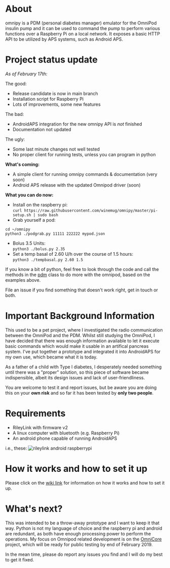# About
omnipy is a PDM (personal diabetes manager) emulator for the OmniPod insulin pump and it can be used to command the pump to perform various functions over a Raspberry Pi on a local network. It exposes a basic HTTP API to be utilized by APS systems, such as Android APS.

# Project status update

*As of February 17th:*

The good:
* Release candidate is now in main branch
* Installation script for Raspberry Pi
* Lots of improvements, some new features

The bad:
* AndroidAPS integration for the new omnipy API is _not_ finished
* Documentation not updated

The ugly:
* Some last minute changes not well tested
* No proper client for running tests, unless you can program in python

**What's coming:**
* A simple client for running omnipy commands & documentation (very soon)
* Android APS release with the updated Omnipod driver (soon)

**What you can do now:**
* Install on the raspberry pi:<br/>
```curl https://raw.githubusercontent.com/winemug/omnipy/master/pi-setup.sh | sudo bash```
* Grab yourself a pod:<br/>
```
cd ~/omnipy
python3 ./podgrab.py 11111 222222 mypod.json
```
* Bolus 3.5 Units: <br/>
```python3 ./bolus.py 2.35```
* Set a temp basal of 2.60 U/h over the course of 1.5 hours: <br/>
```python3 ./tempbasal.py 2.60 1.5```

If you know a bit of python, feel free to look through the code and call the methods in the [pdm](https://github.com/winemug/omnipy/blob/master/podcomm/pdm.py) class to do more with the omnipod, based on the examples above.

File an issue if you find something that doesn't work right, get in touch or both.


# Important Background Information
This used to be a pet project, where I investigated the radio communication between the OmniPod and the PDM. Whilst still studying the OmniPod, I have decided that there was enough information available to let it execute basic commands which would make it usable in an artifical pancreas system. I've put together a prototype and integrated it into AndroidAPS for my own use, which became what it is today.

As a father of a child with Type I diabetes, I desperately needed something until there was a "proper" solution, so this piece of software became indispensible, albeit its design issues and lack of user-friendliness.

You are welcome to test it and report issues, but be aware you are doing this on your **own risk** and so far it has been tested by **only two people**.

# Requirements
* RileyLink with firmware v2
* A linux computer with bluetooth (e.g. Raspberry Pi)
* An android phone capable of running AndroidAPS

i.e., these:
![rileylink android raspberrypi](https://i.imgur.com/5eJU85Z.jpg)

# How it works and how to set it up
Please click on the [wiki link](https://github.com/winemug/omnipy/wiki) for information on how it works and how to set it up.
  
# What's next?

This was intended to be a throw-away prototype and I want to keep it that way. Python is not my language of choice and the raspberry pi and android are redundant, as both have enough processing power to perform the operations. My focus on Omnipod related development is on the [OmniCore](https://github.com/winemug/OmniCore) project, which will be ready for public testing by end of February 2019.

In the mean time, please do report any issues you find and I will do my best to get it fixed.

